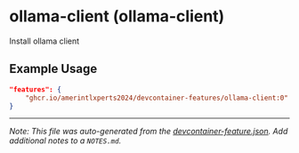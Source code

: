 
# ollama-client (ollama-client)

Install ollama client

## Example Usage

```json
"features": {
    "ghcr.io/amerintlxperts2024/devcontainer-features/ollama-client:0": {}
}
```





---

_Note: This file was auto-generated from the [devcontainer-feature.json](https://github.com/amerintlxperts2024/devcontainer-features/blob/main/src/ollama-client/devcontainer-feature.json).  Add additional notes to a `NOTES.md`._
